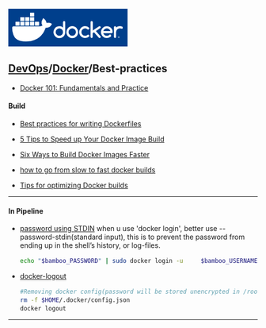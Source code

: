 ![jhipster CLI options](./resource/docker.png)
## [DevOps]/[Docker]/Best-practices


- [Docker 101: Fundamentals and Practice](https://www.freecodecamp.org/news/docker-101-fundamentals-and-practice-edb047b71a51)

#### Build

- [Best practices for writing Dockerfiles](https://docs.docker.com/develop/develop-images/dockerfile_best-practices/)
  
- [5 Tips to Speed up Your Docker Image Build](https://vsupalov.com/5-tips-to-speed-up-docker-build/)

- [Six Ways to Build Docker Images Faster](https://devopsprodigy.com/blog/6-ways-to-build-docker-images-faster/)

- [how to go from slow to fast docker builds](https://geshan.com.np/blog/2020/10/docker-build-example-faster-docker-build/)

- [Tips for optimizing Docker builds](https://circleci.com/blog/tips-for-optimizing-docker-builds/)

---

#### In Pipeline
- [password using STDIN](https://docs.docker.com/engine/reference/commandline/login/)
    when u use 'docker login', better  use --password-stdin(standard input), this is to prevent the password from ending up in the shell’s history, or log-files.
    ```sh
    echo "$bamboo_PASSWORD" | sudo docker login -u     $bamboo_USERNAME --password-stdin $    {bamboo_nexusdockerrepo_wohttp}/$Nexusrepo
    ```
    
- [docker-logout](https://blog.runcloud.io/essential-docker-commands/)

    ```sh
    #Removing docker config(password will be stored unencrypted in /root/.docker/config.json)
    rm -f $HOME/.docker/config.json
    docker logout

    ```





----
[DevOps]: <../../README.md>
[Docker]: <../Docker/Docker.md>



